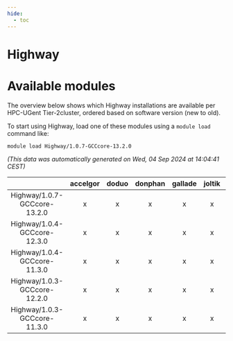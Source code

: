```yaml
---
hide:
  - toc
---
```


Highway
=======

# Available modules


The overview below shows which Highway installations are available per HPC-UGent Tier-2cluster, ordered based on software version (new to old).

To start using Highway, load one of these modules using a `module load` command like:

```shell
module load Highway/1.0.7-GCCcore-13.2.0
```

*(This data was automatically generated on Wed, 04 Sep 2024 at 14:04:41 CEST)*  

| |accelgor|doduo|donphan|gallade|joltik|shinx|skitty|
| :---: | :---: | :---: | :---: | :---: | :---: | :---: | :---: |
|Highway/1.0.7-GCCcore-13.2.0|x|x|x|x|x|x|x|
|Highway/1.0.4-GCCcore-12.3.0|x|x|x|x|x|x|x|
|Highway/1.0.4-GCCcore-11.3.0|x|x|x|x|x|-|x|
|Highway/1.0.3-GCCcore-12.2.0|x|x|x|x|x|-|x|
|Highway/1.0.3-GCCcore-11.3.0|x|x|x|x|x|-|x|
